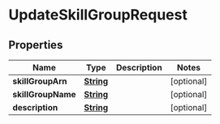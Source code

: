 

# UpdateSkillGroupRequest


## Properties

| Name | Type | Description | Notes |
|------------ | ------------- | ------------- | -------------|
|**skillGroupArn** | [**String**](String.md) |  |  [optional] |
|**skillGroupName** | [**String**](String.md) |  |  [optional] |
|**description** | [**String**](String.md) |  |  [optional] |




